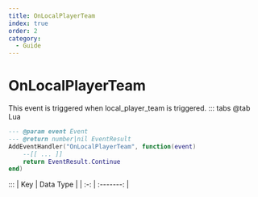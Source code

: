 ```yaml
---
title: OnLocalPlayerTeam
index: true
order: 2
category:
  - Guide
---
```


# OnLocalPlayerTeam
This event is triggered when local_player_team is triggered.
::: tabs
@tab Lua
```lua
--- @param event Event
--- @return number|nil EventResult
AddEventHandler("OnLocalPlayerTeam", function(event)
    --[[ ... ]]
    return EventResult.Continue
end)
```

:::
| Key | Data Type |
| :-: | :-------: |